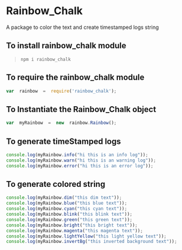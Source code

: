 # Rainbow_Chalk

 A package to color the text and create timestamped logs string

## To install rainbow_chalk module

> `npm i rainbow_chalk`

## To require the rainbow_chalk module

``` javascript
var  rainbow  =  require('rainbow_chalk');
```

## To Instantiate the Rainbow_Chalk object

``` javascript
var  myRainbow  =  new  rainbow.Rainbow();
```

## To generate timeStamped logs

``` javascript
console.log(myRainbow.info("hi this is an info log"));
console.log(myRainbow.warn("hi this is an warning log"));
console.log(myRainbow.error("hi this is an error log"));
```

## To generate colored string

``` javascript
console.log(myRainbow.dim("this dim text"));
console.log(myRainbow.blue("this blue text"));
console.log(myRainbow.cyan("this cyan text"));
console.log(myRainbow.blink("this blink text"));
console.log(myRainbow.green("this green text"));
console.log(myRainbow.bright("this bright text"));
console.log(myRainbow.magenta("this magenta text"));
console.log(myRainbow.lightYellow("this light yellow text"));
console.log(myRainbow.invertBg("this inverted background text"));
```
